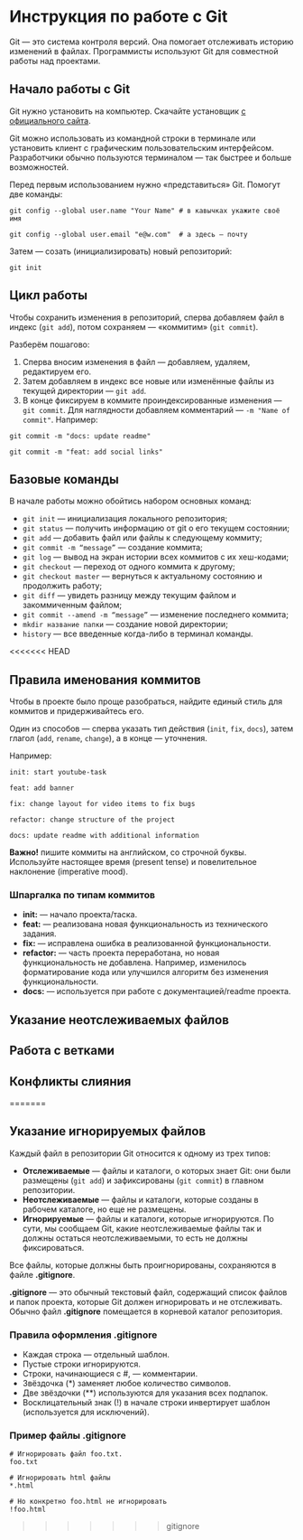 # Инструкция по работе с Git

Git — это система контроля версий. Она помогает отслеживать историю изменений в файлах. Программисты используют Git для совместной работы над проектами.

## Начало работы с Git

Git нужно установить на компьютер. Скачайте установщик [c официального сайта](https://git-scm.com/downloads).

Git можно использовать из командной строки в терминале или установить клиент с графическим пользовательским интерфейсом. Разработчики обычно пользуются терминалом — так быстрее и больше возможностей.

Перед первым использованием нужно «представиться» Git. Помогут две команды:
```
git config --global user.name "Your Name" # в кавычках укажите своё имя

git config --global user.email "e@w.com"  # а здесь — почту
```

Затем — созать (инициализировать) новый репозиторий:
```
git init
```
## Цикл работы

Чтобы сохранить изменения в репозиторий, сперва добавляем файл в индекс (`git add`), потом сохраняем — «коммитим» (`git commit`).

Разберём пошагово:
1. Сперва вносим изменения в файл — добавляем, удаляем, редактируем его.
2. Затем добавляем в индекс все новые или изменённые файлы из текущей директории — `git add`.
3. В конце фиксируем в коммите проиндексированные изменения — `git commit`. Для наглядности добавляем комментарий — `-m "Name of commit"`. Например:
```
git commit -m "docs: update readme"

git commit -m "feat: add social links"
```
## Базовые команды

В начале работы можно обойтись набором основных команд:

* `git init` — инициализация локального репозитория;
* `git status` — получить информацию от git о его текущем состоянии;
* `git add` — добавить файл или файлы к следующему коммиту;
* `git commit -m “message”` — создание коммита;
* `git log` — вывод на экран истории всех коммитов с их хеш-кодами;
* `git checkout` — переход от одного коммита к другому;
* `git checkout master` — вернуться к актуальному состоянию и продолжить работу;
* `git diff` — увидеть разницу между текущим файлом и закоммиченным файлом;
* `git commit --amend -m “message”` — изменение последнего коммита;
* `mkdir название папки` — создание новой директории;
* `history` — все введенные когда-либо в терминал команды.

<<<<<<< HEAD
## Правила именования коммитов

Чтобы в проекте было проще разобраться, найдите единый стиль для коммитов и придерживайтесь его. 

Один из способов — сперва указать тип действия (`init`, `fix`, `docs`), затем глагол (`add`, `rename`, `change`), а в конце — уточнения.

Например:

```
init: start youtube-task

feat: add banner

fix: change layout for video items to fix bugs

refactor: change structure of the project

docs: update readme with additional information
```
**Важно!** пишите коммиты на английском, со строчной буквы. Используйте настоящее время (present tense) и повелительное наклонение (imperative mood).

### Шпаргалка по типам коммитов

* __init:__ — начало проекта/таска.
* __feat:__ — реализована новая функциональность из технического задания. 
* __fix:__ — исправлена ошибка в реализованной функциональности. 
* __refactor:__ — часть проекта переработана, но новая функциональность не добавлена. Например, изменилось форматирование кода или улучшился алгоритм без изменения функциональности. 
* __docs:__ — используется при работе с документацией/readme проекта. 

## Указание неотслеживаемых файлов

## Работа с ветками

## Конфликты слияния
=======
## Указание игнорируемых файлов

Каждый файл в репозитории Git относится к одному из трех типов:

* __Отслеживаемые__ — файлы и каталоги, о которых знает Git: они были размещены (`git add`) и зафиксированы (`git commit`) в главном репозитории.
* __Неотслеживаемые__ — файлы и каталоги, которые созданы в рабочем каталоге, но еще не размещены.
* __Игнорируемые__ — файлы и каталоги, которые игнорируются. По сути, мы сообщаем Git, какие неотслеживаемые файлы так и должны остаться неотслеживаемыми, то есть не должны фиксироваться.

Все файлы, которые должны быть проигнорированы, сохраняются в файле __.gitignore__.

__.gitignore__ — это обычный текстовый файл, содержащий список файлов и папок проекта, которые Git должен игнорировать и не отслеживать. Обычно файл __.gitignore__ помещается в корневой каталог репозитория. 

### Правила оформления .gitignore

* Каждая строка — отдельный шаблон.
* Пустые строки игнорируются.
* Строки, начинающиеся с #, — комментарии.
* Звёздочка (*) заменяет любое количество символов.
* Две звёздочки (**) используются для указания всех подпапок.
* Восклицательный знак (!) в начале строки инвертирует шаблон (используется для исключений).

### Пример файлы .gitignore
```
# Игнорировать файл foo.txt.
foo.txt

# Игнорировать html файлы
*.html

# Но конкретно foo.html не игнорировать
!foo.html
```
>>>>>>> gitignore
